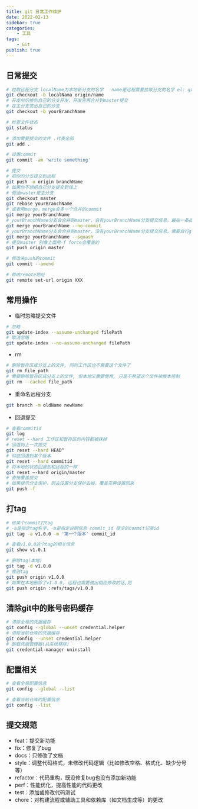 ```yaml
---
title: git 日常工作维护
date: 2022-02-13
sidebar: true
categories:
    - 工具
tags:
    - Git
publish: true
---
```


## 日常提交
```bash
# 拉取远程分支 localName为本地新分支的名字   name是远程需要拉取分支的名字 el: git checkout -b dev origin/dev
git checkout -b localNama origin/name
# 开发前切换到自己的分支开发，开发完再合并到master提交
# 在主分支签出自己的分支
git checkout -b yourBranchName

# 检查文件状态
git status

# 添加需要提交的文件 .代表全部
git add .

# 设置commit
git commit -am 'write something'

# 提交
# 把你的分支提交到远程
git push -u origin branchName
# 如果你不想把自己分支提交到线上
# 假设master是主分支
git checkout master
git rebase yourBranchName
# 或者用merge，merge会多一个合并的commit
git merge yourBranchName
# yourBranchName分支会合并到master，会有yourBranchName分支提交信息，最后一条提交与yourBranchName分支一致。
git merge yourBranchName --no-commit
# yourBranchName分支会合并到master，没有yourBranchName分支提交信息，需要自行git commit。
git merge yourBranchName --squash
# 提交master 别像上面用-f force会覆盖的
git push origin master

# 修改未push的commit
git commit --amend

# 修改remote地址
git remote set-url origin XXX
```

## 常用操作
+ 临时忽略提交文件
```bash
# 忽略
git update-index --assume-unchanged filePath
# 取消忽略
git update-index --no-assume-unchanged filePath
```
+ rm
```bash
# 删除暂存区或分支上的文件, 同时工作区也不需要这个文件了
git rm file_path
# 需要删除暂存区或分支上的文件, 但本地又需要使用, 只是不希望这个文件被版本控制
git rm --cached file_path
```
+ 重命名远程分支
```bash
git branch -m oldName newName
```
+ 回退提交
```bash
# 查看commitid
git log
# reset --hard 工作区和暂存区的内容都被抹掉
# 回退到上一次提交
git reset --hard HEAD^
# 彻底回退到某个版本
git reset --hard commitid 
# 将本地的状态回退到和远程的一样
git reset –-hard origin/master  
# 直接覆盖提交
# 如果提示分支保护，则去设置分支保护去掉，覆盖完再设置回来
git push -f
```

## 打tag
```bash
# 给某个commit打tag
# -a是指定tag名字，-m是指定说明信息 commit_id 提交的commit记录id
git tag -a v1.0.0 -m '第一个版本' commit_id

# 查看v1.0.0这个tag的相关信息
git show v1.0.1

# 删除tag(本地)
git tag -d v1.0.0
# 推送tag
git push origin v1.0.0
# 如果在本地删除了v1.0.0, 远程也需要做出相应修改的话,则
git push origin :refs/tags/v1.0.0
```

## 清除git中的账号密码缓存
```bash
# 清除全局的凭据缓存
git config --global --unset credential.helper
# 清除当前仓库的凭据缓存
git config --unset credential.helper
# 卸载凭据管理器(从系统移除)
git credential-manager uninstall
```

## 配置相关
```bash
# 查看全局配置信息
git config --global --list

# 查看当前仓库的配置信息
git config --list
```

## 提交规范
+ feat：提交新功能
+ fix：修复了bug
+ docs：只修改了文档
+ style：调整代码格式，未修改代码逻辑（比如修改空格、格式化、缺少分号等）
+ refactor：代码重构，既没修复bug也没有添加新功能
+ perf：性能优化，提高性能的代码更改
+ test：添加或修改代码测试
+ chore：对构建流程或辅助工具和依赖库（如文档生成等）的更改
